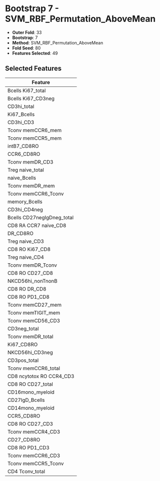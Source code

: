 # Bootstrap 7 - SVM_RBF_Permutation_AboveMean

- **Outer Fold**: 33
- **Bootstrap**: 7
- **Method**: SVM_RBF_Permutation_AboveMean
- **Fold Seed**: 80
- **Features Selected**: 49

## Selected Features

| Feature |
|---------|
| Bcells Ki67_total |
| Bcells Ki67_CD3neg |
| CD3hi_total |
| Ki67_Bcells |
| CD3hi_CD3 |
| Tconv memCCR6_mem |
| Tconv memCCR5_mem |
| intB7_CD8RO |
| CCR6_CD8RO |
| Tconv memDR_CD3 |
| Treg naive_total |
| naive_Bcells |
| Tconv memDR_mem |
| Tconv memCCR6_Tconv |
| memory_Bcells |
| CD3hi_CD4neg |
| Bcells CD27negIgDneg_total |
| CD8 RA CCR7 naive_CD8 |
| DR_CD8RO |
| Treg naive_CD3 |
| CD8 RO Ki67_CD8 |
| Treg naive_CD4 |
| Tconv memDR_Tconv |
| CD8 RO CD27_CD8 |
| NKCD56hi_nonTnonB |
| CD8 RO DR_CD8 |
| CD8 RO PD1_CD8 |
| Tconv memCD27_mem |
| Tconv memTIGIT_mem |
| Tconv memCD56_CD3 |
| CD3neg_total |
| Tconv memDR_total |
| Ki67_CD8RO |
| NKCD56hi_CD3neg |
| CD3pos_total |
| Tconv memCCR6_total |
| CD8 ncytotox RO CCR4_CD3 |
| CD8 RO CD27_total |
| CD16mono_myeloid |
| CD27IgD_Bcells |
| CD14mono_myeloid |
| CCR5_CD8RO |
| CD8 RO CD27_CD3 |
| Tconv memCCR4_CD3 |
| CD27_CD8RO |
| CD8 RO PD1_CD3 |
| Tconv memCCR6_CD3 |
| Tconv memCCR5_Tconv |
| CD4 Tconv_total |
